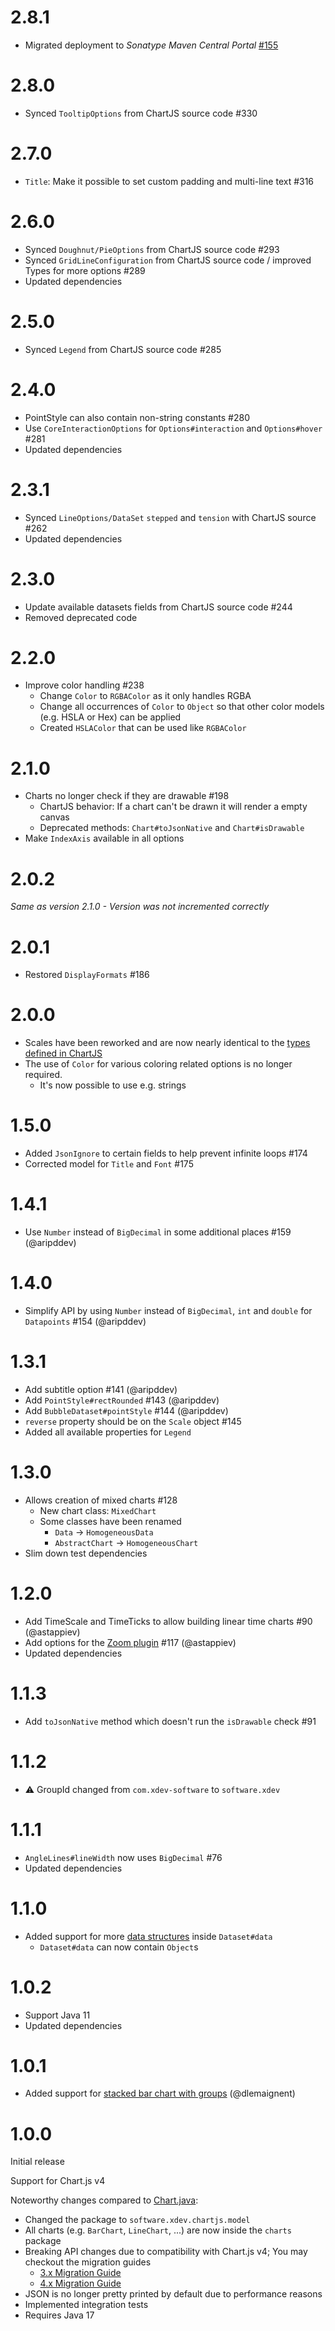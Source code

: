 # 2.8.1
* Migrated deployment to _Sonatype Maven Central Portal_ [#155](https://github.com/xdev-software/standard-maven-template/issues/155)

# 2.8.0
* Synced ``TooltipOptions`` from ChartJS source code #330

# 2.7.0
* ``Title``: Make it possible to set custom padding and multi-line text #316

# 2.6.0
* Synced ``Doughnut/PieOptions`` from ChartJS source code #293
* Synced ``GridLineConfiguration`` from ChartJS source code / improved Types for more options #289
* Updated dependencies

# 2.5.0
* Synced ``Legend`` from ChartJS source code #285

# 2.4.0
* PointStyle can also contain non-string constants #280
* Use ``CoreInteractionOptions`` for ``Options#interaction`` and ``Options#hover`` #281
* Updated dependencies

# 2.3.1
* Synced ``LineOptions/DataSet`` ``stepped`` and ``tension`` with ChartJS source #262
* Updated dependencies

# 2.3.0
* Update available datasets fields from ChartJS source code #244
* Removed deprecated code

# 2.2.0
* Improve color handling #238
  * Change ``Color`` to ``RGBAColor`` as it only handles RGBA
  * Change all occurrences of ``Color`` to ``Object`` so that other color models (e.g. HSLA or Hex) can be applied
  * Created ``HSLAColor`` that can be used like ``RGBAColor``

# 2.1.0
* Charts no longer check if they are drawable #198
  * ChartJS behavior: If a chart can't be drawn it will render a empty canvas
  * Deprecated methods: ``Chart#toJsonNative`` and ``Chart#isDrawable``
* Make ``IndexAxis`` available in all options

# 2.0.2
_Same as version 2.1.0 - Version was not incremented correctly_

# 2.0.1
* Restored ``DisplayFormats`` #186

# 2.0.0
* Scales have been reworked and are now nearly identical to the [types defined in ChartJS](https://github.com/chartjs/Chart.js/blob/v4.4.3/src/types/index.d.ts)
* The use of ``Color`` for various coloring related options is no longer required. 
  * It's now possible to use e.g. strings

# 1.5.0
* Added ``JsonIgnore`` to certain fields to help prevent infinite loops #174
* Corrected model for ``Title`` and ``Font`` #175

# 1.4.1
* Use ``Number`` instead of ``BigDecimal`` in some additional places #159 (@aripddev)

# 1.4.0
* Simplify API by using ``Number`` instead of ``BigDecimal``, ``int`` and ``double`` for ``Datapoints`` #154 (@aripddev)

# 1.3.1
* Add subtitle option #141 (@aripddev)
* Add ``PointStyle#rectRounded`` #143 (@aripddev)
* Add ``BubbleDataset#pointStyle`` #144 (@aripddev)
* ``reverse`` property should be on the ``Scale`` object #145
* Added all available properties for ``Legend``

# 1.3.0
* Allows creation of mixed charts #128
  * New chart class: ``MixedChart``
  * Some classes have been renamed
    * ``Data`` -> ``HomogeneousData``
    * ``AbstractChart`` -> ``HomogeneousChart``
* Slim down test dependencies

# 1.2.0
* Add TimeScale and TimeTicks to allow building linear time charts #90 (@astappiev)
* Add options for the [Zoom plugin](https://www.chartjs.org/chartjs-plugin-zoom/latest/) #117 (@astappiev)
* Updated dependencies

# 1.1.3
* Add ``toJsonNative`` method which doesn't run the ``isDrawable`` check #91

# 1.1.2
* ⚠️ GroupId changed from ``com.xdev-software`` to ``software.xdev``

# 1.1.1
* ``AngleLines#lineWidth`` now uses ``BigDecimal`` #76
* Updated dependencies

# 1.1.0
* Added support for more [data structures](https://www.chartjs.org/docs/4.4.0/general/data-structures.html) inside ``Dataset#data``
  * ``Dataset#data`` can now contain ``Object``s

# 1.0.2
* Support Java 11
* Updated dependencies

# 1.0.1
* Added support for [stacked bar chart with groups](https://www.chartjs.org/docs/4.4.0/samples/bar/stacked-groups.html) (@dlemaignent)

# 1.0.0
Initial release

Support for Chart.js v4

Noteworthy changes compared to [Chart.java](https://github.com/mdewilde/chart):
* Changed the package to ``software.xdev.chartjs.model``
* All charts (e.g. ``BarChart``, ``LineChart``, ...) are now inside the ``charts`` package
* Breaking API changes due to compatibility with Chart.js v4; You may checkout the migration guides
  * [3.x Migration Guide](https://www.chartjs.org/docs/4.3.0/migration/v3-migration.html)
  * [4.x Migration Guide](https://www.chartjs.org/docs/4.3.0/migration/v4-migration.html)
* JSON is no longer pretty printed by default due to performance reasons
* Implemented integration tests
* Requires Java 17

